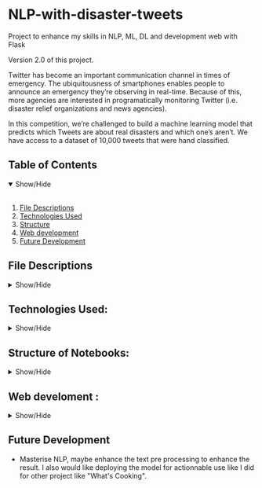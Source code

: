 

# NLP-with-disaster-tweets
Project to enhance my skills in NLP, ML, DL and development web with Flask

Version 2.0 of this project.

Twitter has become an important communication channel in times of emergency. The ubiquitousness of smartphones enables people to announce an emergency they’re observing in real-time. Because of this, more agencies are interested in programatically monitoring Twitter (i.e. disaster relief organizations and news agencies).

In this competition, we’re challenged to build a machine learning model that predicts which Tweets are about real disasters and which one’s aren’t. We have access to a dataset of 10,000 tweets that were hand classified.

## Table of Contents
<details open>
<summary>Show/Hide</summary>
<br>

1. [ File Descriptions ](#File_Description)
2. [ Technologies Used ](#Technologies_Used)    
3. [ Structure ](#Structure)
4. [ Web development ](#Web)
5. [ Future Development ](#Executive_Summary)
</details>

## File Descriptions
<details>
<a name="File_Description"></a>
<summary>Show/Hide</summary>
<br>
  
* train.csv  - the training set
* test.csv - the test set
* sample_submission.csv - a sample submission file in the correct format

*Columns*
* id - a unique identifier for each tweet
* text - the text of the tweet
* location - the location the tweet was sent from (may be blank)
* keyword - a particular keyword from the tweet (may be blank)
* target - in train.csv only, this denotes whether a tweet is about a real disaster (1) or not (0)
</details>

## Technologies Used:
<details>
<a name="Technologies_Used"></a>
<summary>Show/Hide</summary>
<br>
    
* <strong>Python</strong>
* <strong>Pandas</strong>
* <strong>Numpy</strong>
* <strong>Matplotlib</strong>
* <strong>Seaborn</strong>
* <strong>NLTK</strong>
* <strong>CountVectorizer</strong>
* <strong>Scikit-Learn</strong>
* <strong>Keras</strong>
* <strong>Tensorflow</strong>
</details>

## Structure of Notebooks:
<details>
<a name="Structure"></a>
<summary>Show/Hide</summary>
<br>
    
1. Import packages

2. Data Exploration
   * 2.1 Number of characters in tweets
   * 2.2 Number of words in tweets
   * 2.3 Average word length in a tweet

3. Deep Learning methods
   * 3.1 Basic NLP Techniques
   * 3.2 Building model
   * 3.3 Model performances
   * 3.4 First submission to Kaggle

4. Machine Learning methods
   * 4.1 Basic NLP Techniques
   * 4.2 Building models
   * 4.3 Models performances
   * 4.4 Second Submission to Kaggle
</details>  




## Web develoment :
<details>
<a name="Web"></a>
<summary>Show/Hide</summary>
<br>
  
In order to have a concret and prompt outcome, I created a website to ensure that our model is useable by everyone.

I will share in our Github all the necessary files required fro creating it (app.py, templates, home and so on..)

There is the website where my model has been implemented : https://ml-deployment-evan.herokuapp.com/
</details>

## Future Development

<a name="Executive_Summary"></a>
    
* Masterise NLP, maybe enhance the text pre processing to enhance the result. I also would like deploying the model for actionnable use like I did for other project like "What's Cooking".


